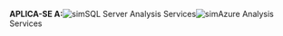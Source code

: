 **APLICA-SE A:**![sim](media/yes.png)SQL Server Analysis Services![sim](media/yes.png)Azure Analysis Services